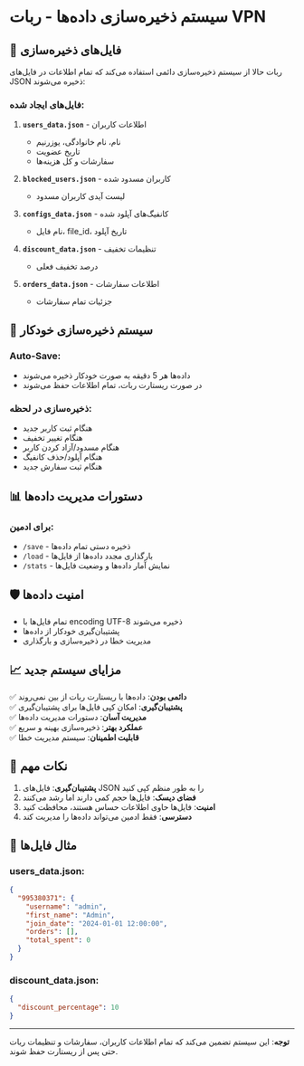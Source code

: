 # سیستم ذخیره‌سازی داده‌ها - ربات VPN

## 📁 فایل‌های ذخیره‌سازی

ربات حالا از سیستم ذخیره‌سازی دائمی استفاده می‌کند که تمام اطلاعات در فایل‌های JSON ذخیره می‌شوند:

### فایل‌های ایجاد شده:

1. **`users_data.json`** - اطلاعات کاربران
   - نام، نام خانوادگی، یوزرنیم
   - تاریخ عضویت
   - سفارشات و کل هزینه‌ها

2. **`blocked_users.json`** - کاربران مسدود شده
   - لیست آیدی کاربران مسدود

3. **`configs_data.json`** - کانفیگ‌های آپلود شده
   - نام فایل، file_id، تاریخ آپلود

4. **`discount_data.json`** - تنظیمات تخفیف
   - درصد تخفیف فعلی

5. **`orders_data.json`** - اطلاعات سفارشات
   - جزئیات تمام سفارشات

## 🔄 سیستم ذخیره‌سازی خودکار

### Auto-Save:
- داده‌ها هر 5 دقیقه به صورت خودکار ذخیره می‌شوند
- در صورت ریستارت ربات، تمام اطلاعات حفظ می‌شوند

### ذخیره‌سازی در لحظه:
- هنگام ثبت کاربر جدید
- هنگام تغییر تخفیف
- هنگام مسدود/آزاد کردن کاربر
- هنگام آپلود/حذف کانفیگ
- هنگام ثبت سفارش جدید

## 📊 دستورات مدیریت داده‌ها

### برای ادمین:

- `/save` - ذخیره دستی تمام داده‌ها
- `/load` - بارگذاری مجدد داده‌ها از فایل‌ها
- `/stats` - نمایش آمار داده‌ها و وضعیت فایل‌ها

## 🛡️ امنیت داده‌ها

- تمام فایل‌ها با encoding UTF-8 ذخیره می‌شوند
- پشتیبان‌گیری خودکار از داده‌ها
- مدیریت خطا در ذخیره‌سازی و بارگذاری

## 📈 مزایای سیستم جدید

✅ **دائمی بودن**: داده‌ها با ریستارت ربات از بین نمی‌روند  
✅ **پشتیبان‌گیری**: امکان کپی فایل‌ها برای پشتیبان‌گیری  
✅ **مدیریت آسان**: دستورات مدیریت داده‌ها  
✅ **عملکرد بهتر**: ذخیره‌سازی بهینه و سریع  
✅ **قابلیت اطمینان**: سیستم مدیریت خطا  

## 🔧 نکات مهم

1. **پشتیبان‌گیری**: فایل‌های JSON را به طور منظم کپی کنید
2. **فضای دیسک**: فایل‌ها حجم کمی دارند اما رشد می‌کنند
3. **امنیت**: فایل‌ها حاوی اطلاعات حساس هستند، محافظت کنید
4. **دسترسی**: فقط ادمین می‌تواند داده‌ها را مدیریت کند

## 📝 مثال فایل‌ها

### users_data.json:
```json
{
  "995380371": {
    "username": "admin",
    "first_name": "Admin",
    "join_date": "2024-01-01 12:00:00",
    "orders": [],
    "total_spent": 0
  }
}
```

### discount_data.json:
```json
{
  "discount_percentage": 10
}
```

---

**توجه**: این سیستم تضمین می‌کند که تمام اطلاعات کاربران، سفارشات و تنظیمات ربات حتی پس از ریستارت حفظ شوند. 